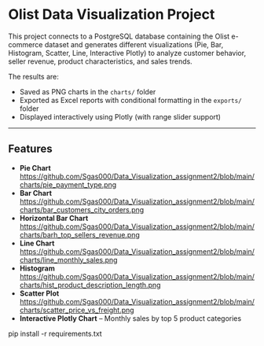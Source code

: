 # Olist Data Visualization Project

This project connects to a PostgreSQL database containing the Olist e-commerce dataset and generates different visualizations (Pie, Bar, Histogram, Scatter, Line, Interactive Plotly) to analyze customer behavior, seller revenue, product characteristics, and sales trends.  

The results are:
- Saved as PNG charts in the `charts/` folder
- Exported as Excel reports with conditional formatting in the `exports/` folder
- Displayed interactively using Plotly (with range slider support)

---

## Features
- **Pie Chart**
https://github.com/Sgas000/Data_Visualization_assignment2/blob/main/charts/pie_payment_type.png
- **Bar Chart**
https://github.com/Sgas000/Data_Visualization_assignment2/blob/main/charts/bar_customers_city_orders.png
- **Horizontal Bar Chart** 
https://github.com/Sgas000/Data_Visualization_assignment2/blob/main/charts/barh_top_sellers_revenue.png
- **Line Chart**
https://github.com/Sgas000/Data_Visualization_assignment2/blob/main/charts/line_monthly_sales.png  
- **Histogram**
https://github.com/Sgas000/Data_Visualization_assignment2/blob/main/charts/hist_product_description_length.png
- **Scatter Plot**
https://github.com/Sgas000/Data_Visualization_assignment2/blob/main/charts/scatter_price_vs_freight.png
- **Interactive Plotly Chart** – Monthly sales by top 5 product categories  

pip install -r requirements.txt

